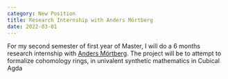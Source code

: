 ```yaml
---
category: New Position
title: Research Internship with Anders Mörtberg
date: 2022-03-01
---
```


For my second semester of first year of Master,
I will do a 6 months research internship with
[Anders Mörtberg](https://staff.math.su.se/anders.mortberg/).
The project will be to attempt to formalize cohomology rings,
in univalent synthetic mathematics in Cubical Agda